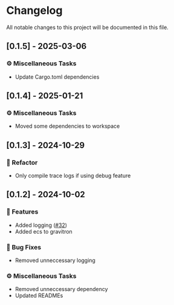 # Changelog

All notable changes to this project will be documented in this file.

## [0.1.5] - 2025-03-06

### ⚙️ Miscellaneous Tasks

- Update Cargo.toml dependencies


## [0.1.4] - 2025-01-21

### ⚙️ Miscellaneous Tasks

- Moved some dependencies to workspace


## [0.1.3] - 2024-10-29

### 🚜 Refactor

- Only compile trace logs if using debug feature


## [0.1.2] - 2024-10-02

### 🚀 Features

- Added logging ([#32](https://github.com/Profiidev/gravitron/pull/32))
- Added ecs to gravitron

### 🐛 Bug Fixes

- Removed unneccessary logging

### ⚙️ Miscellaneous Tasks

- Removed unneccessary dependency
- Updated READMEs



